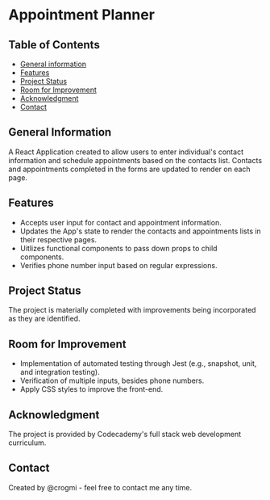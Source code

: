 # Appointment Planner

## Table of Contents

- [General information](#general-information)
- [Features](#features)
- [Project Status](#project-status)
- [Room for Improvement](#room-for-improvement)
- [Acknowledgment](#acknowledgment)
- [Contact](#contact)

## General Information

A React Application created to allow users to enter individual's contact information and schedule appointments based on the contacts list. Contacts and appointments completed in the forms are updated to render on each page.

## Features

- Accepts user input for contact and appointment information.
- Updates the App's state to render the contacts and appointments lists in their respective pages.
- Uitlizes functional components to pass down props to child components.
- Verifies phone number input based on regular expressions.

## Project Status

The project is materially completed with improvements being incorporated as they are identified.

## Room for Improvement

- Implementation of automated testing through Jest (e.g., snapshot, unit, and integration testing).
- Verification of multiple inputs, besides phone numbers.
- Apply CSS styles to improve the front-end.

## Acknowledgment

The project is provided by Codecademy's full stack web development curriculum.

## Contact

Created by @crogmi - feel free to contact me any time.

